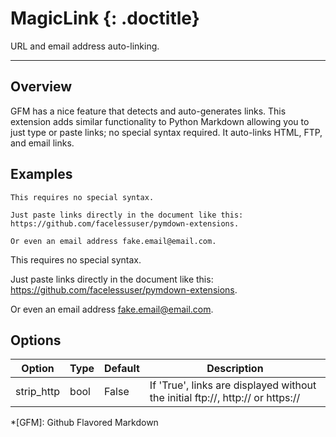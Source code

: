 # MagicLink {: .doctitle}
URL and email address auto-linking.

---

## Overview
GFM has a nice feature that detects and auto-generates links.  This extension adds similar functionality to Python Markdown allowing you to just type or paste links; no special syntax required.  It auto-links HTML, FTP, and email links.

## Examples

```
This requires no special syntax.

Just paste links directly in the document like this: https://github.com/facelessuser/pymdown-extensions.

Or even an email address fake.email@email.com.
```

This requires no special syntax.

Just paste links directly in the document like this: https://github.com/facelessuser/pymdown-extensions.

Or even an email address fake.email@email.com.

## Options
| Option    | Type | Default |Description |
|-----------|------|---------|------------|
| strip_http | bool | False | If 'True', links are displayed without the initial ftp://, http:// or https:// |


*[GFM]:  Github Flavored Markdown
